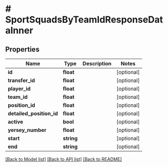 # # SportSquadsByTeamIdResponseDataInner

## Properties

Name | Type | Description | Notes
------------ | ------------- | ------------- | -------------
**id** | **float** |  | [optional]
**transfer_id** | **float** |  | [optional]
**player_id** | **float** |  | [optional]
**team_id** | **float** |  | [optional]
**position_id** | **float** |  | [optional]
**detailed_position_id** | **float** |  | [optional]
**active** | **bool** |  | [optional]
**yersey_number** | **float** |  | [optional]
**start** | **string** |  | [optional]
**end** | **string** |  | [optional]

[[Back to Model list]](../../README.md#models) [[Back to API list]](../../README.md#endpoints) [[Back to README]](../../README.md)
